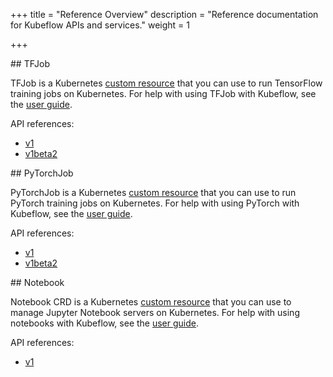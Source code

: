+++
title = "Reference Overview"
description = "Reference documentation for Kubeflow APIs and services."
weight = 1

+++

<a id="tfjob">
## TFJob

TFJob is a Kubernetes
[custom resource](https://kubernetes.io/docs/concepts/extend-kubernetes/api-extension/custom-resources/)
that you can use to run TensorFlow training jobs on Kubernetes. For help with
using TFJob with Kubeflow, see the [user guide](/docs/components/tftraining/).

API references:

  * [v1](/docs/reference/tfjob/v1/tensorflow/)
  * [v1beta2](/docs/reference/tfjob/v1beta2/tensorflow/)

<a id="pytorchjob">
## PyTorchJob

PyTorchJob is a Kubernetes
[custom resource](https://kubernetes.io/docs/concepts/extend-kubernetes/api-extension/custom-resources/)
that you can use to run PyTorch training jobs on Kubernetes. For help with
using PyTorch with Kubeflow, see the [user guide](/docs/components/pytorch/).

API references:

  * [v1](/docs/reference/pytorchjob/v1/pytorch/)
  * [v1beta2](/docs/reference/pytorchjob/v1beta2/pytorch/)

<a id="notebook-crd">
## Notebook

Notebook CRD is a Kubernetes
[custom resource](https://kubernetes.io/docs/concepts/extend-kubernetes/api-extension/custom-resources/)
that you can use to manage Jupyter Notebook servers on Kubernetes. For help with
using notebooks with Kubeflow, see the [user guide](/docs/components/notebooks/).

API references:

  * [v1](/docs/reference/notebook/v1/notebook/)